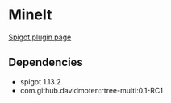 # MineIt
[Spigot plugin page](https://www.spigotmc.org/resources/mine-it.69161/)

## Dependencies
- spigot 1.13.2
- com.github.davidmoten:rtree-multi:0.1-RC1